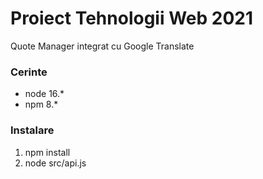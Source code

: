 # Proiect Tehnologii Web 2021

Quote Manager integrat cu Google Translate

### Cerinte

* node 16.*
* npm 8.*

### Instalare

1. npm install
2. node src/api.js
